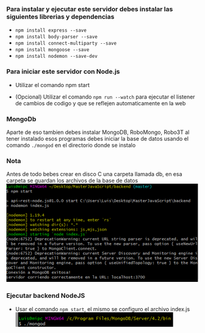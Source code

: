 ### Para instalar y ejecutar este servidor debes instalar las siguientes librerias y dependencias

- `npm install express --save`
- `npm install body-parser --save`
- `npm install connect-multiparty --save`
- `npm install mongoose --save`
- `npm install nodemon --save-dev`

### Para iniciar este servidor con Node.js 

- Utilizar el comando npm start

- (Opcional) Utilizar el comando `npm run --watch` para ejecutar el listener de cambios de codigo y que se reflejen automaticamente en la web

### MongoDb
Aparte de eso tambien debes instalar MongoDB, RoboMongo, Robo3T al tener instalado esos programas
debes iniciar la base de datos usando el comando `./mongod` en el directorio donde se instalo

### Nota
Antes de todo bebes crear en disco C una carpeta llamada db, en esa carpeta se guardan los archivos de la base de datos
![MongoDb command start][img2]


### Ejecutar backend NodeJS

- Usar el comando `npm start`, el mismo se configuro el archivo index.js
![NodeJS command start][img1]


[img1]: ./server-reference-images/MongoDB_Initial_command.PNG "NodeJS command start"
[img2]: ./server-reference-images/Node_Initial_command.PNG "MongoDb command start"
